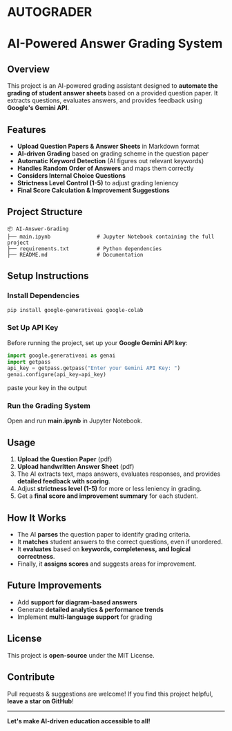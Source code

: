 # AUTOGRADER
# AI-Powered Answer Grading System

## Overview

This project is an AI-powered grading assistant designed to **automate the grading of student answer sheets** based on a provided question paper. It extracts questions, evaluates answers, and provides feedback using **Google's Gemini API**.

## Features

- **Upload Question Papers & Answer Sheets** in Markdown format
- **AI-driven Grading** based on grading scheme in the question paper
- **Automatic Keyword Detection** (AI figures out relevant keywords)
- **Handles Random Order of Answers** and maps them correctly
- **Considers Internal Choice Questions**
- **Strictness Level Control (1-5)** to adjust grading leniency
- **Final Score Calculation & Improvement Suggestions**

## Project Structure

```
📦 AI-Answer-Grading
├── main.ipynb               # Jupyter Notebook containing the full project
├── requirements.txt         # Python dependencies
├── README.md                # Documentation
```

## Setup Instructions

### Install Dependencies

```sh
pip install google-generativeai google-colab
```

### Set Up API Key

Before running the project, set up your **Google Gemini API key**:

```python
import google.generativeai as genai
import getpass
api_key = getpass.getpass("Enter your Gemini API Key: ")
genai.configure(api_key=api_key)
```
paste your key in the output

### Run the Grading System

Open and run **main.ipynb** in Jupyter Notebook.

## Usage

1. **Upload the Question Paper** (pdf) 
2. **Upload handwritten Answer Sheet** (pdf)
3. The AI extracts text, maps answers, evaluates responses, and provides **detailed feedback with scoring**.
4. Adjust **strictness level (1-5)** for more or less leniency in grading.
5. Get a **final score and improvement summary** for each student.

## How It Works

- The AI **parses** the question paper to identify grading criteria.
- It **matches** student answers to the correct questions, even if unordered.
- It **evaluates** based on **keywords, completeness, and logical correctness**.
- Finally, it **assigns scores** and suggests areas for improvement.

## Future Improvements

- Add **support for diagram-based answers**
- Generate **detailed analytics & performance trends**
- Implement **multi-language support** for grading

## License

This project is **open-source** under the MIT License.

## Contribute

Pull requests & suggestions are welcome! If you find this project helpful, **leave a star on GitHub**!

---

**Let's make AI-driven education accessible to all!**


